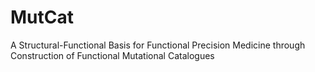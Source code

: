 # MutCat
A Structural-Functional Basis for Functional Precision Medicine through Construction of Functional Mutational Catalogues
